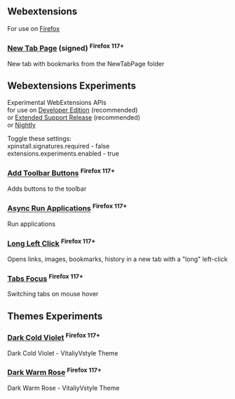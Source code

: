 ## Webextensions
For use on [Firefox](https://www.mozilla.org/firefox/all)  

### [New Tab Page](https://raw.githubusercontent.com/VitaliyVstyle/VitaliyVstyle.github.io/main/WebExtExperiments/new_tab_page.2024.6.1.xpi) (signed) <sup>Firefox 117+</sup>
New tab with bookmarks from the NewTabPage folder  

## Webextensions Experiments
Experimental WebExtensions APIs  
for use on [Developer Edition](https://www.mozilla.org/firefox/developer)  (recommended)  
or [Extended Support Release](https://www.mozilla.org/firefox/enterprise)  (recommended)  
or [Nightly](https://www.mozilla.org/firefox/nightly)  

Toggle these settings:  
xpinstall.signatures.required - false  
extensions.experiments.enabled - true  

### [Add Toolbar Buttons](https://raw.githubusercontent.com/VitaliyVstyle/VitaliyVstyle.github.io/main/WebExtExperiments/add_toolbar_buttons.2024.8.3.xpi) <sup>Firefox 117+</sup>
Adds buttons to the toolbar  

### [Async Run Applications](https://raw.githubusercontent.com/VitaliyVstyle/VitaliyVstyle.github.io/main/WebExtExperiments/async_run_applications.2024.6.1.xpi) <sup>Firefox 117+</sup>
Run applications  

### [Long Left Click](https://raw.githubusercontent.com/VitaliyVstyle/VitaliyVstyle.github.io/main/WebExtExperiments/long_left_click.2024.6.30.xpi) <sup>Firefox 117+</sup>
Opens links, images, bookmarks, history in a new tab with a "long" left-click  

### [Tabs Focus](https://raw.githubusercontent.com/VitaliyVstyle/VitaliyVstyle.github.io/main/WebExtExperiments/tabs_focus.2024.7.27.xpi) <sup>Firefox 117+</sup>
Switching tabs on mouse hover  

## Themes Experiments
### [Dark Cold Violet](https://raw.githubusercontent.com/VitaliyVstyle/VitaliyVstyle.github.io/main/WebExtExperiments/dark_cold_violet_theme_exp.2024.4.20.xpi) <sup>Firefox 117+</sup>
Dark Cold Violet - VitaliyVstyle Theme  

### [Dark Warm Rose](https://raw.githubusercontent.com/VitaliyVstyle/VitaliyVstyle.github.io/main/WebExtExperiments/dark_warm_rose_theme_exp.2024.4.20.xpi) <sup>Firefox 117+</sup>
Dark Warm Rose - VitaliyVstyle Theme  

